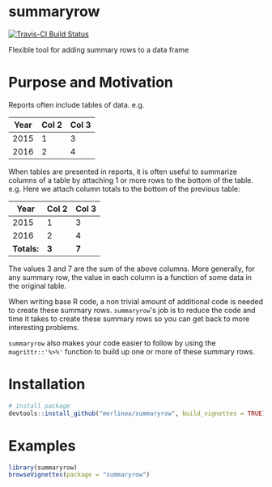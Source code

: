 # summaryrow

[![Travis-CI Build Status](https://travis-ci.org/merlinoa/summaryrow.svg?branch=master)](https://travis-ci.org/merlinoa/summaryrow)

Flexible tool for adding summary rows to a data frame

# Purpose and Motivation
Reports often include tables of data.  e.g.

| Year | Col 2 | Col 3 |
|------|-------|-------|
| 2015 | 1     | 3     |
| 2016 | 2     | 4     |

When tables are presented in reports, it is often useful to summarize columns of a table by attaching 1 or more rows to the bottom of the table.  e.g. Here we attach column totals to the bottom of the previous table:

| Year | Col 2 | Col 3 |
|------|-------|-------|
| 2015 | 1     | 3     |
| 2016 | 2     | 4     |
| **Totals:**  | **3**  | **7**    |

The values 3 and 7 are the sum of the above columns.  More generally, for any summary row, the value in each column is a function of some data in the original table. 

When writing base R code, a non trivial amount of additional code is needed to create these summary rows.  `summaryrow`'s job is to reduce the code and time it takes to create these summary rows so you can get back to more interesting problems.

`summaryrow` also makes your code easier to follow by using the `magrittr::'%>%'` function to build up one or more of these summary rows.  

# Installation
```R
# install package
devtools::install_github("merlinoa/summaryrow", build_vignettes = TRUE)
```

# Examples
```R
library(summaryrow)
browseVignettes(package = "summaryrow")
```
